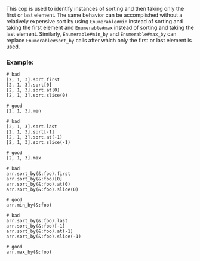 This cop is used to identify instances of sorting and then
taking only the first or last element. The same behavior can
be accomplished without a relatively expensive sort by using
`Enumerable#min` instead of sorting and taking the first
element and `Enumerable#max` instead of sorting and taking the
last element. Similarly, `Enumerable#min_by` and
`Enumerable#max_by` can replace `Enumerable#sort_by` calls
after which only the first or last element is used.

### Example:
    # bad
    [2, 1, 3].sort.first
    [2, 1, 3].sort[0]
    [2, 1, 3].sort.at(0)
    [2, 1, 3].sort.slice(0)

    # good
    [2, 1, 3].min

    # bad
    [2, 1, 3].sort.last
    [2, 1, 3].sort[-1]
    [2, 1, 3].sort.at(-1)
    [2, 1, 3].sort.slice(-1)

    # good
    [2, 1, 3].max

    # bad
    arr.sort_by(&:foo).first
    arr.sort_by(&:foo)[0]
    arr.sort_by(&:foo).at(0)
    arr.sort_by(&:foo).slice(0)

    # good
    arr.min_by(&:foo)

    # bad
    arr.sort_by(&:foo).last
    arr.sort_by(&:foo)[-1]
    arr.sort_by(&:foo).at(-1)
    arr.sort_by(&:foo).slice(-1)

    # good
    arr.max_by(&:foo)

